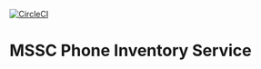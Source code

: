 [![CircleCI](https://dl.circleci.com/status-badge/img/gh/Merkanto/phone-inventory-service/tree/master.svg?style=svg)](https://dl.circleci.com/status-badge/redirect/gh/Merkanto/phone-inventory-service/tree/master)

# MSSC Phone Inventory Service